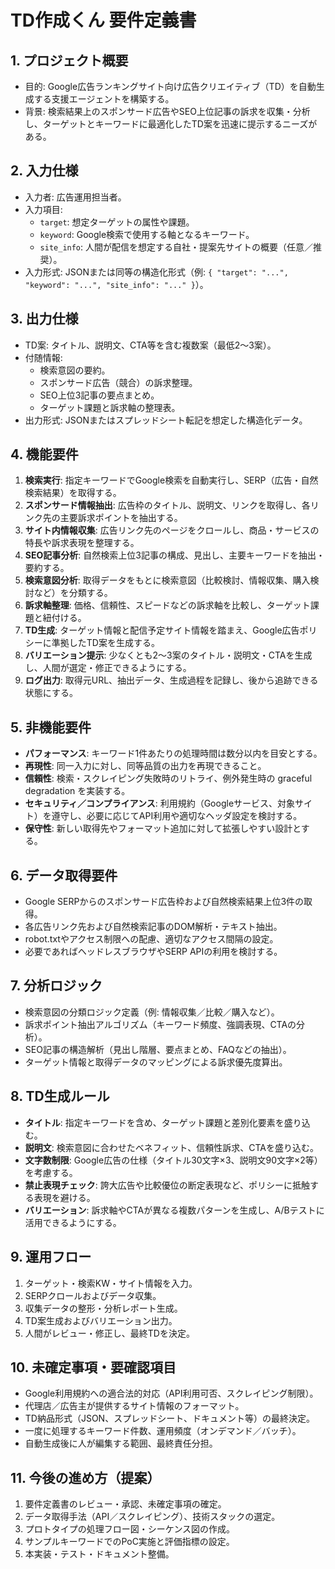 # TD作成くん 要件定義書

## 1. プロジェクト概要
- 目的: Google広告ランキングサイト向け広告クリエイティブ（TD）を自動生成する支援エージェントを構築する。
- 背景: 検索結果上のスポンサード広告やSEO上位記事の訴求を収集・分析し、ターゲットとキーワードに最適化したTD案を迅速に提示するニーズがある。

## 2. 入力仕様
- 入力者: 広告運用担当者。
- 入力項目:
  - `target`: 想定ターゲットの属性や課題。
  - `keyword`: Google検索で使用する軸となるキーワード。
  - `site_info`: 人間が配信を想定する自社・提案先サイトの概要（任意／推奨）。
- 入力形式: JSONまたは同等の構造化形式（例: `{ "target": "...", "keyword": "...", "site_info": "..." }`）。

## 3. 出力仕様
- TD案: タイトル、説明文、CTA等を含む複数案（最低2〜3案）。
- 付随情報:
  - 検索意図の要約。
  - スポンサード広告（競合）の訴求整理。
  - SEO上位3記事の要点まとめ。
  - ターゲット課題と訴求軸の整理表。
- 出力形式: JSONまたはスプレッドシート転記を想定した構造化データ。

## 4. 機能要件
1. **検索実行**: 指定キーワードでGoogle検索を自動実行し、SERP（広告・自然検索結果）を取得する。
2. **スポンサード情報抽出**: 広告枠のタイトル、説明文、リンクを取得し、各リンク先の主要訴求ポイントを抽出する。
3. **サイト内情報収集**: 広告リンク先のページをクロールし、商品・サービスの特長や訴求表現を整理する。
4. **SEO記事分析**: 自然検索上位3記事の構成、見出し、主要キーワードを抽出・要約する。
5. **検索意図分析**: 取得データをもとに検索意図（比較検討、情報収集、購入検討など）を分類する。
6. **訴求軸整理**: 価格、信頼性、スピードなどの訴求軸を比較し、ターゲット課題と紐付ける。
7. **TD生成**: ターゲット情報と配信予定サイト情報を踏まえ、Google広告ポリシーに準拠したTD案を生成する。
8. **バリエーション提示**: 少なくとも2〜3案のタイトル・説明文・CTAを生成し、人間が選定・修正できるようにする。
9. **ログ出力**: 取得元URL、抽出データ、生成過程を記録し、後から追跡できる状態にする。

## 5. 非機能要件
- **パフォーマンス**: キーワード1件あたりの処理時間は数分以内を目安とする。
- **再現性**: 同一入力に対し、同等品質の出力を再現できること。
- **信頼性**: 検索・スクレイピング失敗時のリトライ、例外発生時の graceful degradation を実装する。
- **セキュリティ／コンプライアンス**: 利用規約（Googleサービス、対象サイト）を遵守し、必要に応じてAPI利用や適切なヘッダ設定を検討する。
- **保守性**: 新しい取得先やフォーマット追加に対して拡張しやすい設計とする。

## 6. データ取得要件
- Google SERPからのスポンサード広告枠および自然検索結果上位3件の取得。
- 各広告リンク先および自然検索記事のDOM解析・テキスト抽出。
- robot.txtやアクセス制限への配慮、適切なアクセス間隔の設定。
- 必要であればヘッドレスブラウザやSERP APIの利用を検討する。

## 7. 分析ロジック
- 検索意図の分類ロジック定義（例: 情報収集／比較／購入など）。
- 訴求ポイント抽出アルゴリズム（キーワード頻度、強調表現、CTAの分析）。
- SEO記事の構造解析（見出し階層、要点まとめ、FAQなどの抽出）。
- ターゲット情報と取得データのマッピングによる訴求優先度算出。

## 8. TD生成ルール
- **タイトル**: 指定キーワードを含め、ターゲット課題と差別化要素を盛り込む。
- **説明文**: 検索意図に合わせたベネフィット、信頼性訴求、CTAを盛り込む。
- **文字数制限**: Google広告の仕様（タイトル30文字×3、説明文90文字×2等）を考慮する。
- **禁止表現チェック**: 誇大広告や比較優位の断定表現など、ポリシーに抵触する表現を避ける。
- **バリエーション**: 訴求軸やCTAが異なる複数パターンを生成し、A/Bテストに活用できるようにする。

## 9. 運用フロー
1. ターゲット・検索KW・サイト情報を入力。
2. SERPクロールおよびデータ収集。
3. 収集データの整形・分析レポート生成。
4. TD案生成およびバリエーション出力。
5. 人間がレビュー・修正し、最終TDを決定。

## 10. 未確定事項・要確認項目
- Google利用規約への適合法的対応（API利用可否、スクレイピング制限）。
- 代理店／広告主が提供するサイト情報のフォーマット。
- TD納品形式（JSON、スプレッドシート、ドキュメント等）の最終決定。
- 一度に処理するキーワード件数、運用頻度（オンデマンド／バッチ）。
- 自動生成後に人が編集する範囲、最終責任分担。

## 11. 今後の進め方（提案）
1. 要件定義書のレビュー・承認、未確定事項の確定。
2. データ取得手法（API／スクレイピング）、技術スタックの選定。
3. プロトタイプの処理フロー図・シーケンス図の作成。
4. サンプルキーワードでのPoC実施と評価指標の設定。
5. 本実装・テスト・ドキュメント整備。
